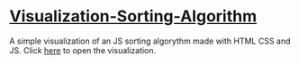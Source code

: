 # [Visualization-Sorting-Algorithm](https://rolanddaum.github.io/Visualization-Sorting-Algorithm/)
A simple visualization of an JS sorting algorythm made with HTML CSS and JS.
Click [here](https://rolanddaum.github.io/Visualization-Sorting-Algorithm/) to open the visualization.
